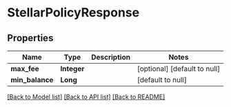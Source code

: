 # StellarPolicyResponse
## Properties

| Name | Type | Description | Notes |
|------------ | ------------- | ------------- | -------------|
| **max\_fee** | **Integer** |  | [optional] [default to null] |
| **min\_balance** | **Long** |  | [default to null] |

[[Back to Model list]](../README.md#documentation-for-models) [[Back to API list]](../README.md#documentation-for-api-endpoints) [[Back to README]](../README.md)

